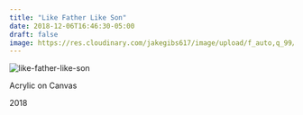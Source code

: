 ```yaml
---
title: "Like Father Like Son"
date: 2018-12-06T16:46:30-05:00
draft: false
image: https://res.cloudinary.com/jakegibs617/image/upload/f_auto,q_99/v1545963072/like-father-like-son.jpg
---
```


![like-father-like-son](https://res.cloudinary.com/jakegibs617/image/upload/f_auto,q_99/v1545963072/like-father-like-son.jpg)

<div class="container">
	<div class="specs">
		<p>Acrylic on Canvas</p>
		<p>2018</p>
	</div>
</div>